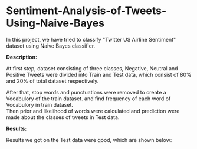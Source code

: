 # Sentiment-Analysis-of-Tweets-Using-Naive-Bayes

In this project, we have tried to classify "Twitter US Airline Sentiment" dataset using Naive Bayes classifier.

**Description:**

At first step, dataset consisting of three classes, Negative, Neutral and Positive Tweets were divided into Train and Test data, which consist of 80% and 20%
of total dataset respectively.

After that, stop words and punctuations were removed to create a Vocabulory of the train dataset. and find frequency of each word of Vocabulory in train dataset.\
Then prior and likelihood of words were calculated and prediction were made about the classes of tweets in Test data.

**Results:**

Results we got on the Test data were good, which are shown below:

